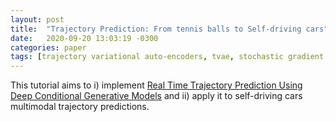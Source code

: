 ```yaml
---
layout: post
title:  "Trajectory Prediction: From tennis balls to Self-driving cars"
date:   2020-09-20 13:03:19 -0300
categories: paper
tags: [trajectory variational auto-encoders, tvae, stochastic gradient variational Bayes, sgvb, probabilistic machine learning, probabilistic inference]
---
```


This tutorial aims to i) implement [Real Time Trajectory Prediction Using Deep Conditional Generative Models](https://arxiv.org/abs/1909.03895) 
and ii) apply it to self-driving cars multimodal trajectory predictions.